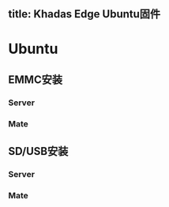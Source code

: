 title: Khadas Edge Ubuntu固件
---

# Ubuntu

## EMMC安装

### Server

### Mate

## SD/USB安装

### Server

### Mate
